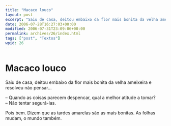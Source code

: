 ```yaml
---
title: "Macaco louco"
layout: post
excerpt: "Saiu de casa, deitou embaixo da flor mais bonita da velha ameixeira e resolveu não pensar… – Quando as coisas parecem despencar, qual a melhor atitude a tomar? – Não tentar segurá-las. Pois bem. Dizem que as tardes amarelas são as mais bonitas. As folhas mudam, o mundo também."
date: 2006-07-28T16:27:03+00:00
modified: 2006-07-31T23:09:06+00:00
permalink: archives/26/index.html
tags: ["post", "Textos"]
wpid: 26
---
```


# Macaco louco

Saiu de casa, deitou embaixo da flor mais bonita da velha ameixeira e resolveu não pensar…

– Quando as coisas parecem despencar, qual a melhor atitude a tomar?  
– Não tentar segurá-las.

Pois bem. Dizem que as tardes amarelas são as mais bonitas. As folhas mudam, o mundo também.